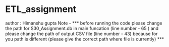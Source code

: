 # ETL_assignment

author : Himanshu gupta
Note - *** before running the code please change the path for S30_Assignment.db in main funcation (line number - 65 ) and please change the path of output CSV file (line number - 43) because for you path is different (please give the correct path where file is currently) ***
